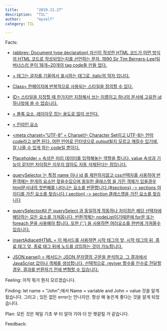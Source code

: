 ```yaml
---
title:        "2019.11.27"
description:  "TIL"
author:       "myself"
category: TIL

---
```


Facts:
- [<!DOCTYPE html>(abbrev: Document type declaration) 자신이 작성한 HTML 코드가 어떤 방식의 HTML 코드로 작성되엇는지를 선언하는 문자. 1990 Sir Tim Berners-Lee(팀 버너스리 분이 18개~20개의 tag code들 만들 었다.](https://www.opentutorials.org/course/2039/10935)

- [<i></i> = 태그는 글자를 기울여서 표시하는 태그로, italic의 약자 입니다.](https://ofcourse.kr/html-course/i-%ED%83%9C%EA%B7%B8)

- [Class= 한페이지에 반복적으로 사용되는 스타일을 정의할 수 있다.](https://boogis.tistory.com/48)

- [ID= 스타일을 지정할 때 한가지만 지정해서 쓰는 이름이고 하나의 문서에 고유한 id 하나밖에 쓸 수 없습니다.](https://aboooks.tistory.com/61)

- [<div></div> = 블록 요소, 레이아웃 잡는 용도로 많이 쓰인다.](http://webberstudy.com/html-css/html-1/div-span-and-class-attr/)
- [<span></span> = 인라인 요소](http://webberstudy.com/html-css/html-1/div-span-and-class-attr/)

- [<meta charset=”UTF-8” </meta> = Charset는 Character Set이고 UTF-8는 언어 code라고 보면 된다. 어떤 언어로 인터넷으로 output될지 모르고 깨질수 있기에, 잘 나올 수 있게 하는 code일 뿐이다.](https://m.blog.naver.com/PostView.nhn?blogId=hyejungs88&logNo=220319561951&proxyReferer=https%3A%2F%2Fwww.google.com%2F)

- [Placeholder = 속성은 미리 데이터를 입력해놓는 역할을 합니다. value 속성과 기능이 같지만 차이점은 지우지 않아도 자동 삭제된다는 점입니다.](https://dasima.xyz/html-placeholder/)

- [querySelector 는 특정 name 이나 id 를 제한하지않고 css선택자를 사용하여 반환객체는 한개의 요소만 찾을수있으며 동일한 클래스명 을 가진 객체가 있을경우 html문서내의 첫번째를 나타나는 요소를 반환합니다.(#sections) -> sections 아이디를 가진 요소를 찾습니다.(.section) -> section 클래스명을 가진 요소를 찾습니다](https://javacpro.tistory.com/36)

- [querySelectorAll 은 querySelect 과 동일하게 작동하나 차이점은 해당 선택자에 해당하는 모든 요소를 가져옵니다. 반환객체는 nodeList이기때문에 for문 또는 foreach 문을 사용해야 합니다. 또한 (',') 을 사용하면  여러요소를 한번에 가져올수있습니다.](https://javacpro.tistory.com/36)


- [insertAdjacetHTML = 이 메서드를 사용하면 시작 태그의 앞, 시작 태그의 뒤, 종료 태그 앞, 종료 태그 뒤에 노드를 삽입하는 것이 가능합니다.](https://webclub.tistory.com/535)

- [JSON.parse() = 메서드는 JSON 문자열의 구문을 분석하고, 그 결과에서 JavaScript 값이나 객체를 생성합니다. 선택적으로, reviver 함수를 인수로 전달할 경우, 결과를 반환하기 전에 변형할 수 있습니다.](https://developer.mozilla.org/ko/docs/Web/JavaScript/Reference/Global_Objects/JSON/parse)


Feeling: 아직 뭐가 뭔지 모르겠습니다.

Finding: let name = "John";에서 Name = variable and John = value 것을 알게 됬습니다. 그리고 ; 있든 없든 error는 안나지만. 항상 해 놓은게 좋다는 것을 알게 되었습니다.

Plan: 모든 것은 제일 기초 부 터 알아 가야 더 안 햇갈릴 거 같습니다.

Feedback:
